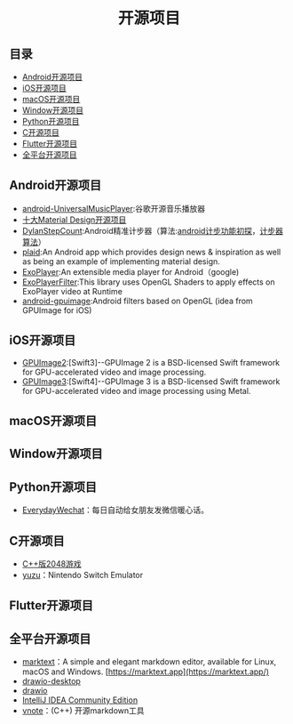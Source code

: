 <h1 align="center">开源项目</h1>

## 目录
* [Android开源项目](#Android开源项目)
* [iOS开源项目](#iOS开源项目)
* [macOS开源项目](#macOS开源项目)
* [Window开源项目](#Window开源项目)
* [Python开源项目](#Python开源项目)
* [C开源项目](#C开源项目)
* [Flutter开源项目](#Flutter开源项目)
* [全平台开源项目](#全平台开源项目)


## Android开源项目
* [android-UniversalMusicPlayer](https://github.com/googlesamples/android-UniversalMusicPlayer):谷歌开源音乐播放器
* [十大Material Design开源项目](/Android/View/MaterialDesign.md)
* [DylanStepCount](https://github.com/linglongxin24/DylanStepCount):Android精准计步器（算法:[android计步功能初探](https://www.jianshu.com/p/5d57f7fd84fa)，[计步器算法](https://github.com/finnfu/stepcount/tree/master/demo%E4%BB%A5%E5%8F%8A%E7%AE%97%E6%B3%95%E6%96%87%E6%A1%A3)）
* [plaid](https://github.com/android/plaid):An Android app which provides design news & inspiration as well as being an example of implementing material design.
* [ExoPlayer](https://github.com/google/ExoPlayer):An extensible media player for Android（google)
* [ExoPlayerFilter](https://github.com/MasayukiSuda/ExoPlayerFilter):This library uses OpenGL Shaders to apply effects on ExoPlayer video at Runtime
* [android-gpuimage](https://github.com/cats-oss/android-gpuimage):Android filters based on OpenGL (idea from GPUImage for iOS)

## iOS开源项目
* [GPUImage2](https://github.com/BradLarson/GPUImage2):[Swift3]--GPUImage 2 is a BSD-licensed Swift framework for GPU-accelerated video and image processing.
* [GPUImage3](https://github.com/BradLarson/GPUImage3):[Swift4]--GPUImage 3 is a BSD-licensed Swift framework for GPU-accelerated video and image processing using Metal.

## macOS开源项目

## Window开源项目

## Python开源项目
* [EverydayWechat](https://github.com/sfyc23/EverydayWechat)：每日自动给女朋友发微信暖心话。

## C开源项目
* [C++版2048游戏](https://github.com/plibither8/2048.cpp)
* [yuzu](https://github.com/yuzu-emu/yuzu)：Nintendo Switch Emulator

## Flutter开源项目

## 全平台开源项目
* [marktext](https://github.com/marktext/marktext)：A simple and elegant markdown editor, available for Linux, macOS and Windows. [https://marktext.app](https://marktext.app/)
* [drawio-desktop](https://github.com/jgraph/drawio-desktop)
* [drawio](https://github.com/jgraph/drawio)
* [IntelliJ IDEA Community Edition](https://github.com/JetBrains/intellij-community)
* [vnote](https://github.com/tamlok/vnote)：(C++) 开源markdown工具

